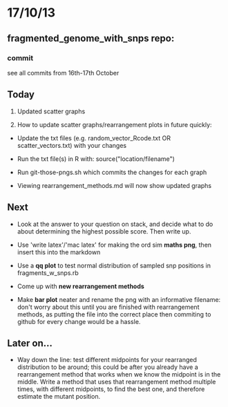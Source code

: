 17/10/13
========================================================
fragmented_genome_with_snps repo:
---------------------------------

### commit

see all commits from 16th-17th October

## Today

1. Updated scatter graphs

2. How to update scatter graphs/rearrangement plots in future quickly:

- Update the txt files (e.g. random_vector_Rcode.txt OR scatter_vectors.txt) with your changes

- Run the txt file(s) in R with: source("location/filename")

- Run git-those-pngs.sh which commits the changes for each graph

- Viewing rearrangement_methods.md will now show updated graphs

## Next

- Look at the answer to your question on stack, and decide what to do about determining the highest possible score. Then write up.

- Use 'write latex'/'mac latex' for making the ord sim **maths png**, then insert this into the markdown

- Use a **qq plot** to test normal distribution of sampled snp positions in fragments_w_snps.rb

- Come up with **new rearrangement methods**

- Make **bar plot** neater and rename the png with an informative filename: don't worry about this until you are finished with rearrangement methods, as putting the file into the correct place then commiting to github for every change would be a hassle.

## Later on...

- Way down the line: test different midpoints for your rearranged distribution to be around; this could be after you already have a rearrangement method that works when we know the midpoint is in the middle. Write a method that uses that rearrangement method multiple times, with different midpoints, to find the best one, and therefore estimate the mutant position.
